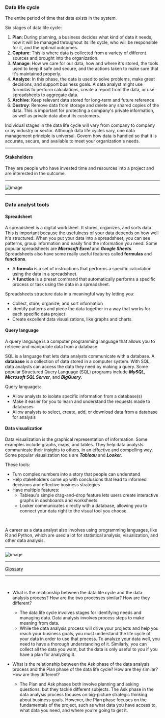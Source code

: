 ### Data life cycle
The entire period of time that data exists in the system.

Six stages of data life cycle:
1. **Plan**: During planning, a business decides what kind of data it needs, how it will be managed throughout its life cycle, who will be responsible for it, and the optimal outcomes.
2. **Capture**: This is where data is collected from a variety of different sources and brought into the organization. 
3. **Manage**: How we care for our data, how and where it's stored, the tools used to keep it safe and secure, and the actions taken to make sure that it's maintained properly.
4. **Analyze**: In this phase, the data is used to solve problems, make great decisions, and support business goals. A data analyst might use formulas to perform calculations, create a report from the data, or use spreadsheets to aggregate data.
5. **Archive**: Keep relevant data stored for long-term and future reference.
6. **Destroy**: Remove data from storage and delete any shared copies of the data. This is important for protecting a company's private information, as well as private data about its customers.


Individual stages in the data life cycle will vary from company to company or by industry or sector. Although data life cycles vary, one data management principle is universal. Govern how data is handled so that it is accurate, secure, and available to meet your organization's needs.

---

#### Stakeholders
They are people who have invested time and resources into a project and are interested in the outcome.

---

![image](https://user-images.githubusercontent.com/74421758/145674093-4fe29a8b-a65a-4891-ad3a-67e81fdf74ef.png)

---

### Data analyst tools

#### Spreadsheet
A spreadsheet is a digital worksheet. It stores, organizes, and sorts data. This is important because the usefulness of your data depends on how well it's structured. When you put your data into a spreadsheet, you can see patterns, group information and easily find the information you need. Some popular spreadsheets are ***Microsoft Excel*** and ***Google Sheets***. Spreadsheets also have some really useful features called **formulas** and **functions**.
- A **formula** is a set of instructions that performs a specific calculation using the data in a spreadsheet.
- A **function** is a preset command that automatically performs a specific process or task using the data in a spreadsheet.

Spreadsheets structure data in a meaningful way by letting you:
- Collect, store, organize, and sort information
- Identify patterns and piece the data together in a way that works for each specific data project
- Create excellent data visualizations, like graphs and charts. 


#### Query language
A query language is a computer programming language that allows you to retrieve and manipulate data from a database.

SQL is a language that lets data analysts communicate with a database. A **database** is a collection of data stored in a computer system. With SQL, data analysts can access the data they need by making a query. Some popular Structured Query Language (SQL) programs include ***MySQL***, ***Microsoft SQL Server***, and ***BigQuery***.

Query languages:
- Allow analysts to isolate specific information from a database(s)
- Make it easier for you to learn and understand the requests made to databases
- Allow analysts to select, create, add, or download data from a database for analysis


#### Data visualization
Data visualization is the graphical representation of information. Some examples include graphs, maps, and tables. They help data analysts communicate their insights to others, in an effective and compelling way. Some popular visualization tools are ***Tableau*** and ***Looker***.

These tools:
- Turn complex numbers into a story that people can understand 
- Help stakeholders come up with conclusions that lead to informed decisions and effective business strategies  
- Have multiple features:
  - Tableau's simple drag-and-drop feature lets users create interactive graphs in dashboards and worksheets. 
  - Looker communicates directly with a database, allowing you to connect your data right to the visual tool you choose.

<br />

A career as a data analyst also involves using programming languages, like R and Python, which are used a lot for statistical analysis, visualization, and other data analysis.

---

![image](https://user-images.githubusercontent.com/74421758/145676919-5b380b0a-bd8e-483b-8b99-856a21d9f75d.png)

---

[Glossary](https://docs.google.com/document/d/1HlHJkeCHI2_-dXYhZxacyFpsmFGt49HehhYaZgx-05M/template/preview?resourcekey=0-CX2FbmmO0dgLoD3O0kp1Tw)

---

<br />

- What is the relationship between the data life cycle and the data analysis process? How are the two processes similar? How are they different?
  - The data life cycle involves stages for identifying needs and managing data. Data analysis involves process steps to make meaning from data. 
  - While the data analysis process will drive your projects and help you reach your business goals, you must understand the life cycle of your data in order to use that process. To analyze your data well, you need to have a thorough understanding of it. Similarly, you can collect all the data you want, but the data is only useful to you if you have a plan for analyzing it.

- What is the relationship between the Ask phase of the data analysis process and the Plan phase of the data life cycle? How are they similar? How are they different?
  - The Plan and Ask phases both involve planning and asking questions, but they tackle different subjects. The Ask phase in the data analysis process focuses on big-picture strategic thinking about business goals. However, the Plan phase focuses on the fundamentals of the project, such as what data you have access to, what data you need, and where you’re going to get it.



